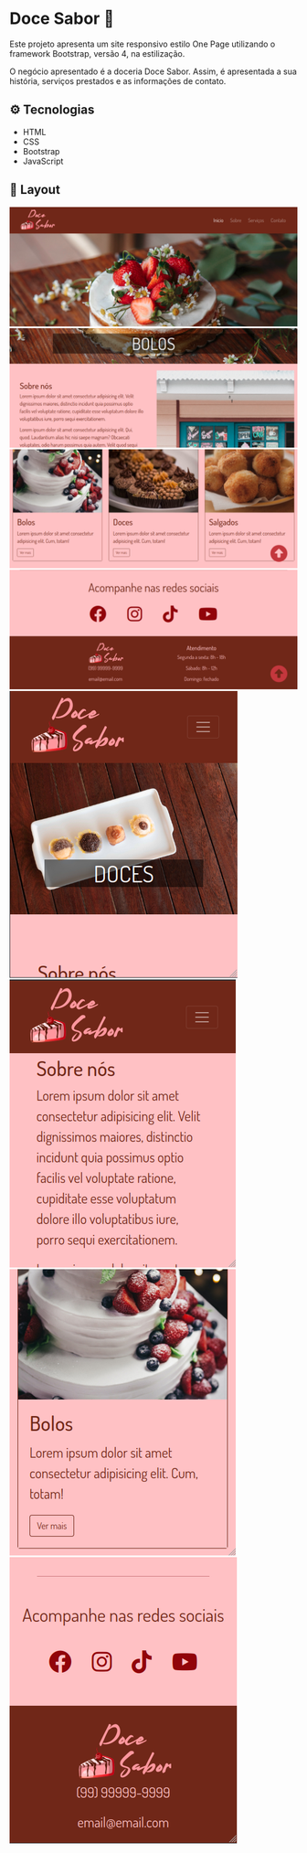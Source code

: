 # Doce Sabor :cake:

Este projeto apresenta um site responsivo estilo One Page utilizando o framework Bootstrap, versão 4, na estilização. 

O negócio apresentado é a doceria Doce Sabor. Assim, é apresentada a sua história, serviços prestados e as informações de contato.


## :gear: Tecnologias

- HTML
- CSS
- Bootstrap
- JavaScript

## :art: Layout

![layout1](img/layout1.png)
![layout2](img/layout2.png)
![layout3](img/layout3.png)
![layout4](img/layout4.png)
![layout5](img/layout5.png)
![layout6](img/layout6.png)
![layout7](img/layout7.png)
![layout8](img/layout8.png)

